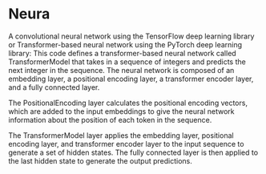 # Neura
A convolutional neural network using the TensorFlow deep learning library or
 Transformer-based neural network using the PyTorch deep learning library:
This code defines a transformer-based neural network called TransformerModel that takes in a sequence of integers and predicts the next integer in the sequence. The neural network is composed of an embedding layer, a positional encoding layer, a transformer encoder layer, and a fully connected layer.

The PositionalEncoding layer calculates the positional encoding vectors, which are added to the input embeddings to give the neural network information about the position of each token in the sequence.

The TransformerModel layer applies the embedding layer, positional encoding layer, and transformer encoder layer to the input sequence to generate a set of hidden states. The fully connected layer is then applied to the last hidden state to generate the output predictions.
